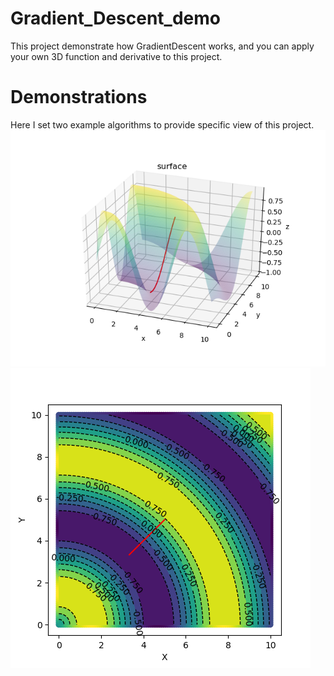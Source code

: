 # Gradient_Descent_demo
This project demonstrate how GradientDescent works, and you can apply your own 3D function and derivative to this project.

# Demonstrations
Here I set two example algorithms to provide specific view of this project.
![image](https://github.com/jimmg35/Gradient_Descent_demo/blob/master/images/demo1.png)      ![image](https://github.com/jimmg35/Gradient_Descent_demo/blob/master/images/DEMO2.png)
